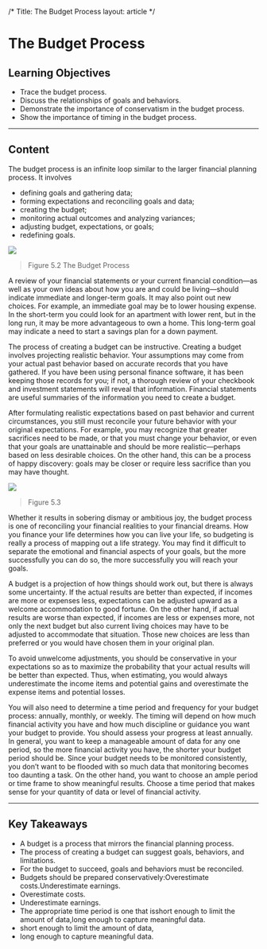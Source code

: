 /*
Title: The Budget Process
layout: article
*/

# The Budget Process

## Learning Objectives

- Trace the budget process.
- Discuss the relationships of goals and behaviors.
- Demonstrate the importance of conservatism in the budget process.
- Show the importance of timing in the budget process.



---

## Content

The budget process is an infinite loop similar to the larger financial planning process. It involves

- defining goals and gathering data;
- forming expectations and reconciling goals and data;
- creating the budget;
- monitoring actual outcomes and analyzing variances;
- adjusting budget, expectations, or goals;
- redefining goals.



![](../media/89dcaa8102b9b3f6cdf23e7773c7803a.jpg)
> Figure 5.2 The Budget Process


A review of your financial statements or your current financial condition—as well as your own ideas about how you are and could be living—should indicate immediate and longer-term goals. It may also point out new choices. For example, an immediate goal may be to lower housing expense. In the short-term you could look for an apartment with lower rent, but in the long run, it may be more advantageous to own a home. This long-term goal may indicate a need to start a savings plan for a down payment.

The process of creating a budget can be instructive. Creating a budget involves projecting realistic behavior. Your assumptions may come from your actual past behavior based on accurate records that you have gathered. If you have been using personal finance software, it has been keeping those records for you; if not, a thorough review of your checkbook and investment statements will reveal that information. Financial statements are useful summaries of the information you need to create a budget.

After formulating realistic expectations based on past behavior and current circumstances, you still must reconcile your future behavior with your original expectations. For example, you may recognize that greater sacrifices need to be made, or that you must change your behavior, or even that your goals are unattainable and should be more realistic—perhaps based on less desirable choices. On the other hand, this can be a process of happy discovery: goals may be closer or require less sacrifice than you may have thought.


![](../media/b020446e58e877346f1f6a85599ec114.jpg)
> Figure 5.3 


Whether it results in sobering dismay or ambitious joy, the budget process is one of reconciling your financial realities to your financial dreams. How you finance your life determines how you can live your life, so budgeting is really a process of mapping out a life strategy. You may find it difficult to separate the emotional and financial aspects of your goals, but the more successfully you can do so, the more successfully you will reach your goals.

A budget is a projection of how things should work out, but there is always some uncertainty. If the actual results are better than expected, if incomes are more or expenses less, expectations can be adjusted upward as a welcome accommodation to good fortune. On the other hand, if actual results are worse than expected, if incomes are less or expenses more, not only the next budget but also current living choices may have to be adjusted to accommodate that situation. Those new choices are less than preferred or you would have chosen them in your original plan.

To avoid unwelcome adjustments, you should be conservative in your expectations so as to maximize the probability that your actual results will be better than expected. Thus, when estimating, you would always underestimate the income items and potential gains and overestimate the expense items and potential losses.

You will also need to determine a time period and frequency for your budget process: annually, monthly, or weekly. The timing will depend on how much financial activity you have and how much discipline or guidance you want your budget to provide. You should assess your progress at least annually. In general, you want to keep a manageable amount of data for any one period, so the more financial activity you have, the shorter your budget period should be. Since your budget needs to be monitored consistently, you don’t want to be flooded with so much data that monitoring becomes too daunting a task. On the other hand, you want to choose an ample period or time frame to show meaningful results. Choose a time period that makes sense for your quantity of data or level of financial activity.



---

## Key Takeaways

- A budget is a process that mirrors the financial planning process.
- The process of creating a budget can suggest goals, behaviors, and limitations.
- For the budget to succeed, goals and behaviors must be reconciled.
- Budgets should be prepared conservatively:Overestimate costs.Underestimate earnings.
- Overestimate costs.
- Underestimate earnings.
- The appropriate time period is one that isshort enough to limit the amount of data,long enough to capture meaningful data.
- short enough to limit the amount of data,
- long enough to capture meaningful data.


